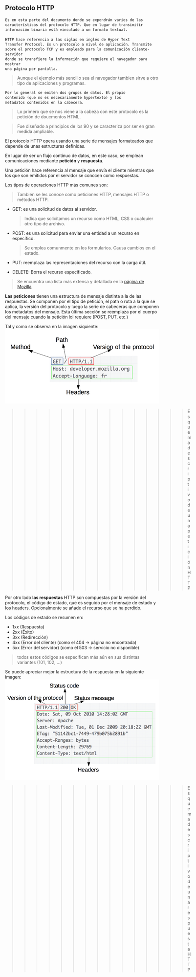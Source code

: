 ## Protocolo HTTP
    Es en esta parte del documento donde se expondrán varios de las 
    características del protocolo HTTP. Que en lugar de transimitir
    información binaria está vinculado a un formato textual.  

    HTTP hace referencia a las siglas en inglés de Hyper Text
    Transfer Protocol. Es un protocolo a nivel de aplicación. Transmite 
    sobre el protocolo TCP y es empleado para la comunicación cliente-servidor 
    donde se transfiere la información que requiere el navegador para mostrar 
    una página por pantalla. 

> Aunque el ejemplo más sencillo sea el navegador tambien sirve a otro tipo de 
> aplicaciones y programas.

    Por lo general se emiten dos grupos de datos. El propio 
    contenido (que no es necesariamente hypertexto) y los 
    metadatos contenidos en la cabecera.
    
> Lo primero que se nos viene a la cabeza con este protocolo es
> la petición de doucmentos HTML. 

> Fue diseñado a principìos de los 90 y se caracteriza por ser 
> en gran medida ampliable.


El protocolo HTTP opera usando una serie de mensajes formateados que depende de unas 
estructuras definidas.

En lugar de ser un flujo continuo de datos, en este caso, se emplean comunicaciones mediante 
**petición** y **respuesta**. 

Una petición hace referencia al mensaje que envía el cliente
mientras que los que son emitidos por el servidor se conocen como respuestas.

Los tipos de operaciones HTTP más comunes son:
> También se les conoce como peticiones HTTP, mensajes HTTP o métodos HTTP.

- GET: es una solicitud de datos al servidor.
    > Indica que solicitamos un recurso como HTML, CSS o cualquier otro tipo de archivo.

- POST: es una solicitud para enviar una entidad a un recurso en específico.
    > Se emplea comunmente en los formularios. Causa cambios en el estado.

- PUT: reemplaza las representaciones del recurso con la carga útil.

- DELETE: Borra el recurso especificado.

> Se encuentra una lista más extensa  y detallada en la [página de Mozilla](https://developer.mozilla.org/es/docs/Web/HTTP/Methods)

**Las peticiones** tienen una estructura de mensaje distinta a la de las respuestas. Se componen 
por el tipo de petición, el path o ruta a la que se aplica, la versión del protocolo y luego 
la serie de cabeceras que componen los metadatos del mensaje. Esta última sección se reemplaza
por el cuerpo del mensaje cuando la petición lol requiere (POST, PUT, etc.)

Tal y como se observa en la imagen siquiente:
![http request image](HTTP_Request.png "Esquema descriptivo de una petición HTTP")
>>>>>>>>>>>>>>> Esquema descriptivo de una petición HTTP


Por otro lado **las respuestas** HTTP son compuestas por la versión del protocolo, el código 
de estado, que es seguido por el mensaje de estado y los headers. Opcionalmente se añade el 
recurso que se ha perdido.

Los códigos de estado se resumen en:
- 1xx (Respuesta)
- 2xx (Éxito)
- 3xx (Redirección) 
- 4xx (Error del cliente) (como el 404 -> página no encontrada)
- 5xx (Error del servidor) (como el 503 -> servicio no disponible)

> todos estos códigos se especifican más aún en sus distintas variantes (101, 102, ...)

Se puede apreciar mejor la estructura de la respuesta en la siguiente imagen:
![http response image](HTTP_Response.png "Esquema descriptivo de una respuesta HTTP")
>>>>>>>>>>>>>>> Esquema descriptivo de una respuesta HTTP